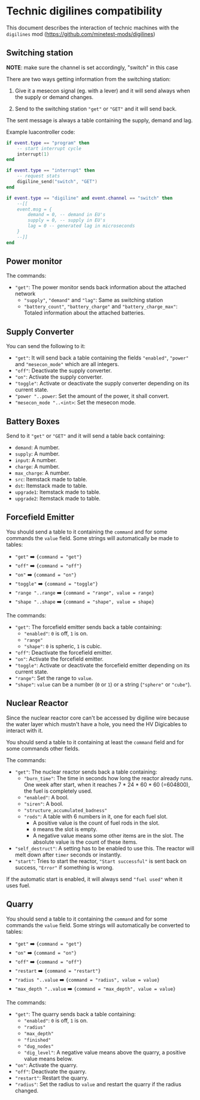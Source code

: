 
# Technic digilines compatibility

This document describes the interaction of
technic machines with the `digilines` mod (https://github.com/minetest-mods/digilines)

## Switching station

**NOTE**: make sure the channel is set accordingly, "switch" in this case

There are two ways getting information from the switching station:
1. Give it a mesecon signal (eg. with a lever) and it will send always when the supply or demand changes.

2. Send to the switching station `"get"` or `"GET"` and it will send back.

The sent message is always a table containing the supply, demand and lag.

Example luacontroller code:
```lua
if event.type == "program" then
	-- start interrupt cycle
	interrupt(1)
end

if event.type == "interrupt" then
	-- request stats
	digiline_send("switch", "GET")
end

if event.type == "digiline" and event.channel == "switch" then
	--[[
	event.msg = {
		demand = 0, -- demand in EU's
		supply = 0, -- supply in EU's
		lag = 0 -- generated lag in microseconds
	}
	--]]
end
```

## Power monitor
The commands:
- `"get"`: The power monitor sends back information about the attached network
  - `"supply"`, `"demand"` and `"lag"`: Same as switching station
  - `"battery_count"`, `"battery_charge"` and `"battery_charge_max"`: Totaled information about the attached batteries.


## Supply Converter
You can send the following to it:
- `"get"`: It will send back a table containing the fields `"enabled"`, `"power"` and `"mesecon_mode"` which are all integers.
- `"off"`: Deactivate the supply converter.
- `"on"`: Activate the supply converter.
- `"toggle"`: Activate or deactivate the supply converter depending on its current state.
- `"power "..power`: Set the amount of the power, it shall convert.
- `"mesecon_mode "..<int>`: Set the mesecon mode.

## Battery Boxes
Send to it `"get"` or `"GET"` and it will send a table back containing:
- `demand`: A number.
- `supply`: A number.
- `input`: A number.
- `charge`: A number.
- `max_charge`: A number.
- `src`: Itemstack made to table.
- `dst`: Itemstack made to table.
- `upgrade1`: Itemstack made to table.
- `upgrade2`: Itemstack made to table.


## Forcefield Emitter
You should send a table to it containing the `command` and for some commands the `value` field.
Some strings will automatically be made to tables:
- `"get"` :arrow_right: `{command = "get"}`
- `"off"` :arrow_right: `{command = "off"}`
- `"on"` :arrow_right: `{command = "on"}`
- `"toggle"` :arrow_right: `{command = "toggle"}`
- `"range "..range` :arrow_right: `{command = "range", value = range}`
- `"shape "..shape` :arrow_right: `{command = "shape", value = shape}`

The commands:
- `"get"`: The forcefield emitter sends back a table containing:
  - `"enabled"`: `0` is off, `1` is on.
  - `"range"`
  - `"shape"`: `0` is spheric, `1` is cubic.
- `"off"`: Deactivate the forcefield emitter.
- `"on"`: Activate the forcefield emitter.
- `"toggle"`: Activate or deactivate the forcefield emitter depending on its current state.
- `"range"`: Set the range to `value`.
- `"shape"`: `value` can be a number (`0` or `1`) or a string (`"sphere"` or `"cube"`).


## Nuclear Reactor
Since the nuclear reactor core can't be accessed by digiline wire because the water layer which mustn't have a hole, you need the HV Digicables to interact with it.

You should send a table to it containing at least the `command` field and for some commands other fields.

The commands:
- `"get"`: The nuclear reactor sends back a table containing:
  - `"burn_time"`: The time in seconds how long the reactor already runs. One week after start, when it reaches 7 * 24 * 60 * 60 (=604800), the fuel is completely used.
  - `"enabled"`: A bool.
  - `"siren"`: A bool.
  - `"structure_accumulated_badness"`
  - `"rods"`: A table with 6 numbers in it, one for each fuel slot.
    -  A positive value is the count of fuel rods in the slot.
    - `0` means the slot is empty.
    -  A negative value means some other items are in the slot. The absolute value is the count of these items.
- `"self_destruct"`: A setting has to be enabled to use this. The reactor will melt down after `timer` seconds or instantly.
- `"start"`: Tries to start the reactor, `"Start successful"` is sent back on success, `"Error"` if something is wrong.

If the automatic start is enabled, it will always send `"fuel used"` when it uses fuel.


## Quarry
You should send a table to it containing the `command` and for some commands the `value` field.
Some strings will automatically be converted to tables:
- `"get"` :arrow_right: `{command = "get"}`
- `"on"` :arrow_right: `{command = "on"}`
- `"off"` :arrow_right: `{command = "off"}`
- `"restart` :arrow_right: `{command = "restart"}`
- `"radius "..value` :arrow_right: `{command = "radius", value = value}`
- `"max_depth "..value` :arrow_right: `{command = "max_depth", value = value}`

The commands:
- `"get"`: The quarry sends back a table containing:
  - `"enabled"`: `0` is off, `1` is on.
  - `"radius"`
  - `"max_depth"`
  - `"finished"`
  - `"dug_nodes"`
  - `"dig_level"`: A negative value means above the quarry, a positive value means below.
- `"on"`: Activate the quarry.
- `"off"`: Deactivate the quarry.
- `"restart"`: Restart the quarry.
- `"radius"`: Set the radius to `value` and restart the quarry if the radius changed.
